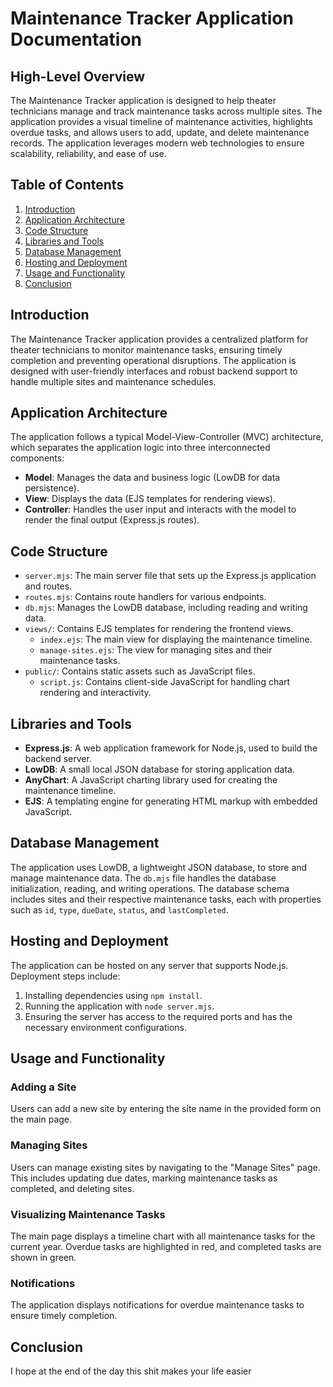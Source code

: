 
# Maintenance Tracker Application Documentation

## High-Level Overview

The Maintenance Tracker application is designed to help theater technicians manage and track maintenance tasks across multiple sites. The application provides a visual timeline of maintenance activities, highlights overdue tasks, and allows users to add, update, and delete maintenance records. The application leverages modern web technologies to ensure scalability, reliability, and ease of use.

## Table of Contents

1. [Introduction](#introduction)
2. [Application Architecture](#application-architecture)
3. [Code Structure](#code-structure)
4. [Libraries and Tools](#libraries-and-tools)
5. [Database Management](#database-management)
6. [Hosting and Deployment](#hosting-and-deployment)
7. [Usage and Functionality](#usage-and-functionality)
8. [Conclusion](#conclusion)

## Introduction

The Maintenance Tracker application provides a centralized platform for theater technicians to monitor maintenance tasks, ensuring timely completion and preventing operational disruptions. The application is designed with user-friendly interfaces and robust backend support to handle multiple sites and maintenance schedules.

## Application Architecture

The application follows a typical Model-View-Controller (MVC) architecture, which separates the application logic into three interconnected components:
- **Model**: Manages the data and business logic (LowDB for data persistence).
- **View**: Displays the data (EJS templates for rendering views).
- **Controller**: Handles the user input and interacts with the model to render the final output (Express.js routes).

## Code Structure

- `server.mjs`: The main server file that sets up the Express.js application and routes.
- `routes.mjs`: Contains route handlers for various endpoints.
- `db.mjs`: Manages the LowDB database, including reading and writing data.
- `views/`: Contains EJS templates for rendering the frontend views.
  - `index.ejs`: The main view for displaying the maintenance timeline.
  - `manage-sites.ejs`: The view for managing sites and their maintenance tasks.
- `public/`: Contains static assets such as JavaScript files.
  - `script.js`: Contains client-side JavaScript for handling chart rendering and interactivity.

## Libraries and Tools

- **Express.js**: A web application framework for Node.js, used to build the backend server.
- **LowDB**: A small local JSON database for storing application data.
- **AnyChart**: A JavaScript charting library used for creating the maintenance timeline.
- **EJS**: A templating engine for generating HTML markup with embedded JavaScript.

## Database Management

The application uses LowDB, a lightweight JSON database, to store and manage maintenance data. The `db.mjs` file handles the database initialization, reading, and writing operations. The database schema includes sites and their respective maintenance tasks, each with properties such as `id`, `type`, `dueDate`, `status`, and `lastCompleted`.

## Hosting and Deployment

The application can be hosted on any server that supports Node.js. Deployment steps include:
1. Installing dependencies using `npm install`.
2. Running the application with `node server.mjs`.
3. Ensuring the server has access to the required ports and has the necessary environment configurations.

## Usage and Functionality

### Adding a Site
Users can add a new site by entering the site name in the provided form on the main page.

### Managing Sites
Users can manage existing sites by navigating to the "Manage Sites" page. This includes updating due dates, marking maintenance tasks as completed, and deleting sites.

### Visualizing Maintenance Tasks
The main page displays a timeline chart with all maintenance tasks for the current year. Overdue tasks are highlighted in red, and completed tasks are shown in green.

### Notifications
The application displays notifications for overdue maintenance tasks to ensure timely completion.

## Conclusion

I hope at the end of the day this shit makes your life easier
